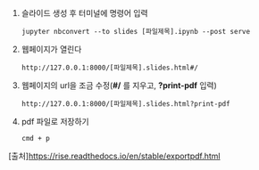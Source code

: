 1. 슬라이드 생성 후 터미널에 명령어 입력

    `jupyter nbconvert --to slides [파일제목].ipynb --post serve`

2. 웹페이지가 열린다

    `http://127.0.0.1:8000/[파일제목].slides.html#/`

3. 웹페이지의 url을 조금 수정(**#/** 를 지우고, **?print-pdf** 입력)

    `http://127.0.0.1:8000/[파일제목].slides.html?print-pdf`
    

4. pdf 파일로 저장하기

    `cmd + p`

[출처]https://rise.readthedocs.io/en/stable/exportpdf.html

